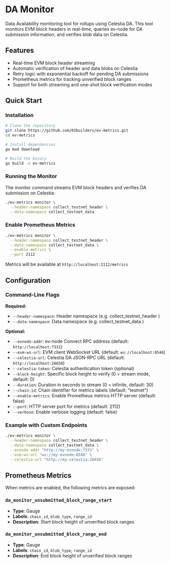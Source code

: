 # DA Monitor

Data Availability monitoring tool for rollups using Celestia DA. This tool monitors EVM block headers in real-time, queries ev-node for DA submission information, and verifies blob data on Celestia.

## Features

- Real-time EVM block header streaming
- Automatic verification of header and data blobs on Celestia
- Retry logic with exponential backoff for pending DA submissions
- Prometheus metrics for tracking unverified block ranges
- Support for both streaming and one-shot block verification modes

## Quick Start

### Installation

```bash
# Clone the repository
git clone https://github.com/01builders/ev-metrics.git
cd ev-metrics

# Install dependencies
go mod download

# Build the binary
go build -o ev-metrics
```

### Running the Monitor

The monitor command streams EVM block headers and verifies DA submission on Celestia:

```bash
./ev-metrics monitor \
  --header-namespace collect_testnet_header \
  --data-namespace collect_testnet_data
```


### Enable Prometheus Metrics

```bash
./ev-metrics monitor \
  --header-namespace collect_testnet_header \
  --data-namespace collect_testnet_data \
  --enable-metrics \
  --port 2112
```

Metrics will be available at `http://localhost:2112/metrics`

## Configuration

### Command-Line Flags

**Required:**
- `--header-namespace`: Header namespace (e.g. collect_testnet_header )
- `--data-namespace`: Data namespace (e.g. collect_testnet_data )

**Optional:**
- `--evnode-addr`: ev-node Connect RPC address (default: `http://localhost:7331`)
- `--evm-ws-url`: EVM client WebSocket URL (default: `ws://localhost:8546`)
- `--celestia-url`: Celestia DA JSON-RPC URL (default: `http://localhost:26658`)
- `--celestia-token`: Celestia authentication token (optional)
- `--block-height`: Specific block height to verify (0 = stream mode, default: 0)
- `--duration`: Duration in seconds to stream (0 = infinite, default: 30)
- `--chain-id`: Chain identifier for metrics labels (default: "testnet")
- `--enable-metrics`: Enable Prometheus metrics HTTP server (default: false)
- `--port`: HTTP server port for metrics (default: 2112)
- `--verbose`: Enable verbose logging (default: false)

### Example with Custom Endpoints

```bash
./ev-metrics monitor \
  --header-namespace collect_testnet_header \
  --data-namespace collect_testnet_data \
  --evnode-addr "http://my-evnode:7331" \
  --evm-ws-url "ws://my-evnode:8546" \
  --celestia-url "http://my-celestia:26658"
```

## Prometheus Metrics

When metrics are enabled, the following metrics are exposed:

### `da_monitor_unsubmitted_block_range_start`
- **Type**: Gauge
- **Labels**: `chain_id`, `blob_type`, `range_id`
- **Description**: Start block height of unverified block ranges

### `da_monitor_unsubmitted_block_range_end`
- **Type**: Gauge
- **Labels**: `chain_id`, `blob_type`, `range_id`
- **Description**: End block height of unverified block ranges
